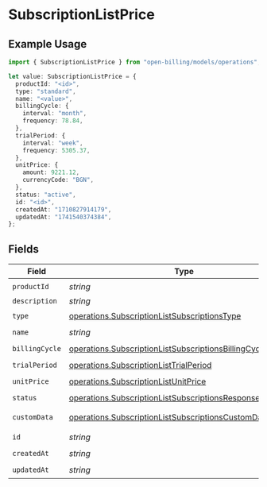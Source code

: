 # SubscriptionListPrice

## Example Usage

```typescript
import { SubscriptionListPrice } from "open-billing/models/operations";

let value: SubscriptionListPrice = {
  productId: "<id>",
  type: "standard",
  name: "<value>",
  billingCycle: {
    interval: "month",
    frequency: 78.84,
  },
  trialPeriod: {
    interval: "week",
    frequency: 5305.37,
  },
  unitPrice: {
    amount: 9221.12,
    currencyCode: "BGN",
  },
  status: "active",
  id: "<id>",
  createdAt: "1710827914179",
  updatedAt: "1741540374384",
};
```

## Fields

| Field                                                                                                                                  | Type                                                                                                                                   | Required                                                                                                                               | Description                                                                                                                            |
| -------------------------------------------------------------------------------------------------------------------------------------- | -------------------------------------------------------------------------------------------------------------------------------------- | -------------------------------------------------------------------------------------------------------------------------------------- | -------------------------------------------------------------------------------------------------------------------------------------- |
| `productId`                                                                                                                            | *string*                                                                                                                               | :heavy_check_mark:                                                                                                                     | N/A                                                                                                                                    |
| `description`                                                                                                                          | *string*                                                                                                                               | :heavy_minus_sign:                                                                                                                     | N/A                                                                                                                                    |
| `type`                                                                                                                                 | [operations.SubscriptionListSubscriptionsType](../../models/operations/subscriptionlistsubscriptionstype.md)                           | :heavy_check_mark:                                                                                                                     | N/A                                                                                                                                    |
| `name`                                                                                                                                 | *string*                                                                                                                               | :heavy_check_mark:                                                                                                                     | N/A                                                                                                                                    |
| `billingCycle`                                                                                                                         | [operations.SubscriptionListSubscriptionsBillingCycle](../../models/operations/subscriptionlistsubscriptionsbillingcycle.md)           | :heavy_check_mark:                                                                                                                     | N/A                                                                                                                                    |
| `trialPeriod`                                                                                                                          | [operations.SubscriptionListTrialPeriod](../../models/operations/subscriptionlisttrialperiod.md)                                       | :heavy_check_mark:                                                                                                                     | N/A                                                                                                                                    |
| `unitPrice`                                                                                                                            | [operations.SubscriptionListUnitPrice](../../models/operations/subscriptionlistunitprice.md)                                           | :heavy_check_mark:                                                                                                                     | N/A                                                                                                                                    |
| `status`                                                                                                                               | [operations.SubscriptionListSubscriptionsResponse200Status](../../models/operations/subscriptionlistsubscriptionsresponse200status.md) | :heavy_check_mark:                                                                                                                     | N/A                                                                                                                                    |
| `customData`                                                                                                                           | [operations.SubscriptionListSubscriptionsCustomData](../../models/operations/subscriptionlistsubscriptionscustomdata.md)               | :heavy_minus_sign:                                                                                                                     | Any valid JSON value                                                                                                                   |
| `id`                                                                                                                                   | *string*                                                                                                                               | :heavy_check_mark:                                                                                                                     | N/A                                                                                                                                    |
| `createdAt`                                                                                                                            | *string*                                                                                                                               | :heavy_check_mark:                                                                                                                     | N/A                                                                                                                                    |
| `updatedAt`                                                                                                                            | *string*                                                                                                                               | :heavy_check_mark:                                                                                                                     | N/A                                                                                                                                    |